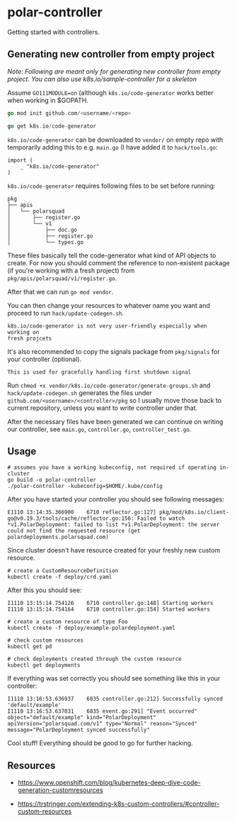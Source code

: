 # polar-controller

Getting started with controllers.

## Generating new controller from empty project

*Note: Following are meant only for generating new controller from empty*
*project. You can also use k8s.io/sample-controller for a skeleton*

Assume `GO111MODULE=on` (although `k8s.io/code-generator` works better when
working in $GOPATH.

``` go
go mod init github.com/<username/<repo>

go get k8s.io/code-generator
```

`k8s.io/code-generator` can be downloaded to `vendor/` on empty repo with
temporarily adding this to e.g. `main.go` (I have added it to `hack/tools.go`:

```
import (
	_ "k8s.io/code-generator"
)
```

`k8s.io/code-generator` requires following files to be set before running:

```
pkg
├── apis
│   └── polarsquad
│       ├── register.go
│       └── v1
│           ├── doc.go
│           ├── register.go
│           └── types.go
```

These files basically tell the code-generator what kind of API objects to create.
For now you should comment the reference to non-existent package (if you're working
with a fresh project) from `pkg/apis/polarsquad/v1/register.go`.

After that we can run `go mod vendor`.

You can then change your resources to whatever name you want and proceed to run
`hack/update-codegen.sh`.

	k8s.io/code-generator is not very user-friendly especially when working on
	fresh projcets

It's also recommended to copy the signals package from `pkg/signals` for your
controller (optional).

	This is used for gracefully handling first shutdown signal

Run `chmod +x vendor/k8s.io/code-generator/generate-groups.sh` and
`hack/update-codegen.sh` generates the files under
`github.com/<username>/<controller>/pkg` so I usually move those back to current
repository, unless you want to write controller under that.

After the necessary files have been generated we can continue on writing our
controller, see `main.go`, `controller.go`, `controller_test.go`.

## Usage

```
# assumes you have a working kubeconfig, not required if operating in-cluster
go build -o polar-controller .
./polar-controller -kubeconfig=$HOME/.kube/config
```

After you have started your controller you should see following messages:

```
E1110 13:14:35.366900    6710 reflector.go:127] pkg/mod/k8s.io/client-go@v0.19.3/tools/cache/reflector.go:156: Failed to watch *v1.PolarDeployment: failed to list *v1.PolarDeployment: the server could not find the requested resource (get polardeployments.polarsquad.com)
```

Since cluster doesn't have resource created for your freshly new custom resource.

```
# create a CustomResourceDefinition
kubectl create -f deploy/crd.yaml
```

After this you should see:

```
I1110 13:15:14.754126    6710 controller.go:148] Starting workers
I1110 13:15:14.754164    6710 controller.go:154] Started workers
```

```
# create a custom resource of type Foo
kubectl create -f deploy/example-polardeployment.yaml

# check custom resources
kubectl get pd

# check deployments created through the custom resource
kubectl get deployments
```

If everything was set correctly you should see something like this in your
controller:

```
I1110 13:16:53.636937    6835 controller.go:212] Successfully synced 'default/example'
I1110 13:16:53.637031    6835 event.go:291] "Event occurred" object="default/example" kind="PolarDeployment" apiVersion="polarsquad.com/v1" type="Normal" reason="Synced" message="PolarDeployment synced successfully"
```

Cool stuff! Everything should be good to go for further hacking.

## Resources

- https://www.openshift.com/blog/kubernetes-deep-dive-code-generation-customresources

- https://trstringer.com/extending-k8s-custom-controllers/#controller-custom-resources
